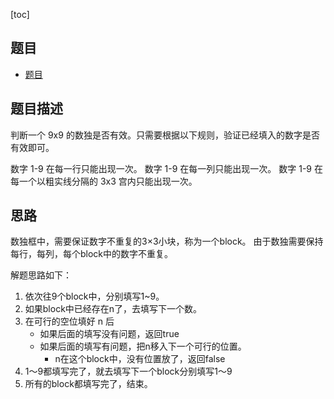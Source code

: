 [toc]

## 题目
- [题目](https://leetcode-cn.com/problems/sudoku-solver/)

## 题目描述

判断一个 9x9 的数独是否有效。只需要根据以下规则，验证已经填入的数字是否有效即可。

数字 1-9 在每一行只能出现一次。
数字 1-9 在每一列只能出现一次。
数字 1-9 在每一个以粗实线分隔的 3x3 宫内只能出现一次。

## 思路
数独框中，需要保证数字不重复的3×3小块，称为一个block。 
由于数独需要保持每行，每列，每个block中的数字不重复。

解题思路如下：
1. 依次往9个block中，分别填写1~9。
2. 如果block中已经存在n了，去填写下一个数。
3. 在可行的空位填好 n 后
    + 如果后面的填写没有问题，返回true
    + 如果后面的填写有问题，把n移入下一个可行的位置。
        - n在这个block中，没有位置放了，返回false
4. 1～9都填写完了，就去填写下一个block分别填写1～9
5. 所有的block都填写完了，结束。